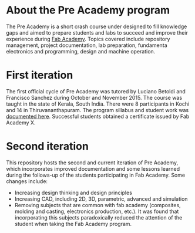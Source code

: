 # About the Pre Academy program

 The Pre Academy is a short crash course under designed to fill knowledge gaps and aimed to prepare students and labs to succeed and improve their experience during [Fab Academy](http://fabacademy.org). Topics covered include repository management, project documentation, lab preparation, fundamenta electronics and programming, design and machine operation.

# First iteration
The first official cycle of Pre Academy was tutored by Luciano Betoldi and Francisco Sanchez during October and November 2015. The course was taught in the state of Kerala, South India. There were 8 participants in Kochi and 14 in Thiruvananthapuram. The program sillabus and student work was [documented here](http://thebeachlab.github.io/). Successful students obtained a certificate issued by Fab Academy X.

# Second iteration
This repository hosts the second and current iteration of Pre Academy, which incorporates improved documentation and some lessons learned during the follows-up of the students participating in Fab Academy. Some changes include:
* Increasing design thinking and design principles
* Increasing CAD, including 2D, 3D, parametric, advanced and simulation
* Removing subjects that are common with fab academy (composites, molding and casting, electronics production, etc.). It was found that incorporating this subjects paradoxically reduced the attention of the student when taking the Fab Academy program.
